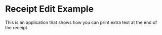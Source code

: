 # Receipt Edit Example

This is an application that shows how you can print extra text at the end of the receipt
